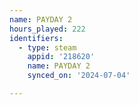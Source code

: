 ```yaml
---
name: PAYDAY 2
hours_played: 222
identifiers:
  - type: steam
    appid: '218620'
    name: PAYDAY 2
    synced_on: '2024-07-04'

---
```

